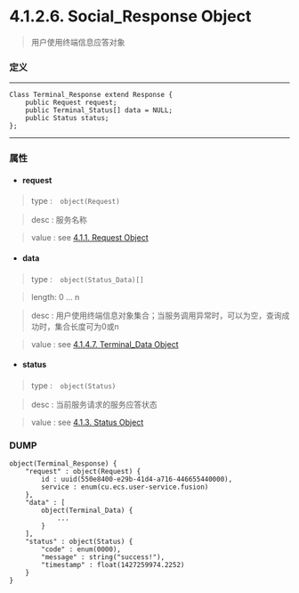 # 4.1.2.6. Social_Response Object

> 用户使用终端信息应答对象



### 定义

---
```
Class Terminal_Response extend Response {
    public Request request;
    public Terminal_Status[] data = NULL;
    public Status status;
};
```
---


### 属性


* #### request

> type :　`object(Request)`

> desc : 服务名称

> value : see [4.1.1. Request Object](/definition/request_object.html#411-request-object)



* #### data

> type :　`object(Status_Data)[]`

> length: 0 ... n

> desc : 用户使用终端信息对象集合；当服务调用异常时，可以为空，查询成功时，集合长度可为0或n

> value : see [4.1.4.7. Terminal_Data Object](/definition/terminal_data_object.html#4147-terminal_data-object)



* #### status

> type :　`object(Status)`

> desc : 当前服务请求的服务应答状态

> value : see [4.1.3. Status Object](/definition/status_object.html#413-status-object)



### DUMP

```
object(Terminal_Response) {
    "request" : object(Request) {
        id : uuid(550e8400-e29b-41d4-a716-446655440000),
        service : enum(cu.ecs.user-service.fusion)
    },
    "data" : [
        object(Terminal_Data) {
            ...
        }
    ],
    "status" : object(Status) {
        "code" : enum(0000),
        "message" : string("success!"),
        "timestamp" : float(1427259974.2252)
    }
}
```


